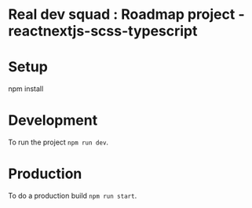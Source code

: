 # Real dev squad : Roadmap project - reactnextjs-scss-typescript

# Setup

npm install

# Development

To run the project `npm run dev`.

# Production

To do a production build `npm run start`.

